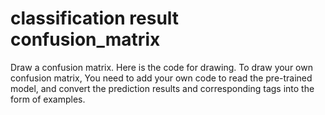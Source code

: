 # classification result confusion_matrix
Draw a confusion matrix. 
Here is the code for drawing. To draw your own confusion matrix, You need to add your own code to read the pre-trained model, and convert the prediction results and corresponding tags into the form of examples.
